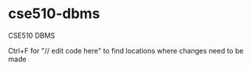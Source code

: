# cse510-dbms
CSE510 DBMS

Ctrl+F for "// edit code here" to find locations where changes need to be made
